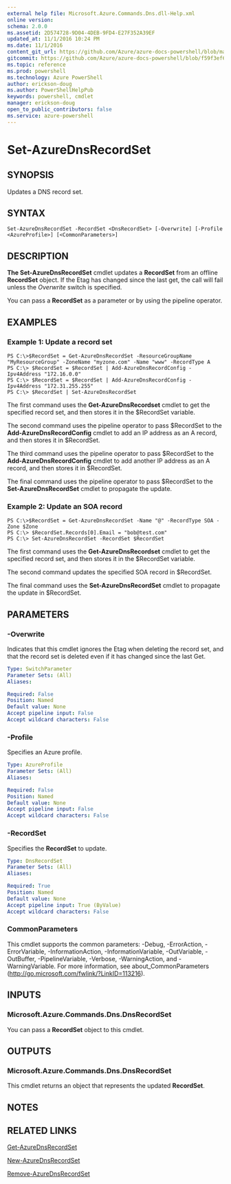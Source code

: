 ```yaml
---
external help file: Microsoft.Azure.Commands.Dns.dll-Help.xml
online version: 
schema: 2.0.0
ms.assetid: 2D574728-9D04-4DEB-9FD4-E27F352A39EF
updated_at: 11/1/2016 10:24 PM
ms.date: 11/1/2016
content_git_url: https://github.com/Azure/azure-docs-powershell/blob/master/azureps-cmdlets-docs/ResourceManager/AzureRM.DNS/v0.9.8/Set-AzureDnsRecordSet.md
gitcommit: https://github.com/Azure/azure-docs-powershell/blob/f59f3ef60bc592383812213e69fd77ba950759ed/azureps-cmdlets-docs/ResourceManager/AzureRM.DNS/v0.9.8/Set-AzureDnsRecordSet.md
ms.topic: reference
ms.prod: powershell
ms.technology: Azure PowerShell
author: erickson-doug
ms.author: PowerShellHelpPub
keywords: powershell, cmdlet
manager: erickson-doug
open_to_public_contributors: false
ms.service: azure-powershell
---
```


# Set-AzureDnsRecordSet

## SYNOPSIS
Updates a DNS record set.

## SYNTAX

```
Set-AzureDnsRecordSet -RecordSet <DnsRecordSet> [-Overwrite] [-Profile <AzureProfile>] [<CommonParameters>]
```

## DESCRIPTION
**The Set-AzureDnsRecordSet** cmdlet updates a **RecordSet** from an offline **RecordSet** object.
If the Etag has changed since the last get, the call will fail unless the *Overwrite* switch is specified.

You can pass a **RecordSet** as a parameter or by using the pipeline operator.

## EXAMPLES

### Example 1: Update a record set
```
PS C:\>$RecordSet = Get-AzureDnsRecordSet -ResourceGroupName "MyResourceGroup" -ZoneName "myzone.com" -Name "www" -RecordType A
PS C:\> $RecordSet = $RecordSet | Add-AzureDnsRecordConfig -Ipv4Address "172.16.0.0"
PS C:\> $RecordSet = $RecordSet | Add-AzureDnsRecordConfig -Ipv4Address "172.31.255.255"
PS C:\> $RecordSet | Set-AzureDnsRecordSet
```

The first command uses the **Get-AzureDnsRecordset** cmdlet to get the specified record set, and then stores it in the $RecordSet variable.

The second command uses the pipeline operator to pass $RecordSet to the **Add-AzureDnsRecordConfig** cmdlet to add an IP address as an A record, and then stores it in $RecordSet.

The third command uses the pipeline operator to pass $RecordSet to the **Add-AzureDnsRecordConfig** cmdlet to add another IP address as an A record, and then stores it in $RecordSet.

The final command uses the pipeline operator to pass $RecordSet to the **Set-AzureDnsRecordSet** cmdlet to propagate the update.

### Example 2: Update an SOA record
```
PS C:\>$RecordSet = Get-AzureDnsRecordSet -Name "@" -RecordType SOA -Zone $Zone
PS C:\> $RecordSet.Records[0].Email = "bob@test.com"
PS C:\> Set-AzureDnsRecordSet -RecordSet $RecordSet
```

The first command uses the **Get-AzureDnsRecordset** cmdlet to get the specified record set, and then stores it in the $RecordSet variable.

The second command updates the specified SOA record in $RecordSet.

The final command uses the **Set-AzureDnsRecordSet** cmdlet to propagate the update in $RecordSet.

## PARAMETERS

### -Overwrite
Indicates that this cmdlet ignores the Etag when deleting the record set, and that the record set is deleted even if it has changed since the last Get.

```yaml
Type: SwitchParameter
Parameter Sets: (All)
Aliases: 

Required: False
Position: Named
Default value: None
Accept pipeline input: False
Accept wildcard characters: False
```

### -Profile
Specifies an Azure profile.

```yaml
Type: AzureProfile
Parameter Sets: (All)
Aliases: 

Required: False
Position: Named
Default value: None
Accept pipeline input: False
Accept wildcard characters: False
```

### -RecordSet
Specifies the **RecordSet** to update.

```yaml
Type: DnsRecordSet
Parameter Sets: (All)
Aliases: 

Required: True
Position: Named
Default value: None
Accept pipeline input: True (ByValue)
Accept wildcard characters: False
```

### CommonParameters
This cmdlet supports the common parameters: -Debug, -ErrorAction, -ErrorVariable, -InformationAction, -InformationVariable, -OutVariable, -OutBuffer, -PipelineVariable, -Verbose, -WarningAction, and -WarningVariable. For more information, see about_CommonParameters (http://go.microsoft.com/fwlink/?LinkID=113216).

## INPUTS

### Microsoft.Azure.Commands.Dns.DnsRecordSet
You can pass a **RecordSet** object to this cmdlet.

## OUTPUTS

### Microsoft.Azure.Commands.Dns.DnsRecordSet
This cmdlet returns an object that represents the updated **RecordSet**.

## NOTES

## RELATED LINKS

[Get-AzureDnsRecordSet](xref:ResourceManager/AzureRM.DNS/v0.9.8/Get-AzureDnsRecordSet.md)

[New-AzureDnsRecordSet](xref:ResourceManager/AzureRM.DNS/v0.9.8/New-AzureDnsRecordSet.md)

[Remove-AzureDnsRecordSet](xref:ResourceManager/AzureRM.DNS/v0.9.8/Remove-AzureDnsRecordSet.md)


